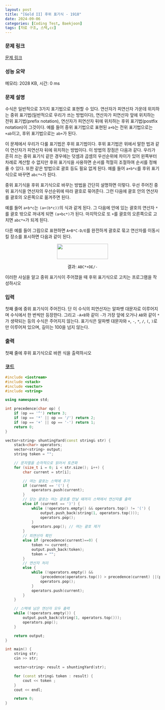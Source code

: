```yaml
---
layout: post
title: "[Gold II] 후위 표기식 - 1918"
date: 2024-09-06
categories: [Coding Test, Baekjoon]
tags: [자료 구조, 스택,cc]
---
```


### 문제 링크

[문제 링크](https://www.acmicpc.net/problem/1918)

### 성능 요약

메모리: 2028 KB, 시간: 0 ms

### 문제 설명

<p>수식은 일반적으로 3가지 표기법으로 표현할 수 있다. 연산자가 피연산자 가운데 위치하는 중위 표기법(일반적으로 우리가 쓰는 방법이다), 연산자가 피연산자 앞에 위치하는 전위 표기법(prefix notation), 연산자가 피연산자 뒤에 위치하는 후위 표기법(postfix notation)이 그것이다. 예를 들어 중위 표기법으로 표현된 <code>a+b</code>는 전위 표기법으로는 <code>+ab</code>이고, 후위 표기법으로는 <code>ab+</code>가 된다.</p>

<p>이 문제에서 우리가 다룰 표기법은 후위 표기법이다. 후위 표기법은 위에서 말한 법과 같이 연산자가 피연산자 뒤에 위치하는 방법이다. 이 방법의 장점은 다음과 같다. 우리가 흔히 쓰는 중위 표기식 같은 경우에는 덧셈과 곱셈의 우선순위에 차이가 있어 왼쪽부터 차례로 계산할 수 없지만 후위 표기식을 사용하면 순서를 적절히 조절하여 순서를 정해줄 수 있다. 또한 같은 방법으로 괄호 등도 필요 없게 된다. 예를 들어 <code>a+b*c</code>를 후위 표기식으로 바꾸면 <code>abc*+</code>가 된다.</p>

<p>중위 표기식을 후위 표기식으로 바꾸는 방법을 간단히 설명하면 이렇다. 우선 주어진 중위 표기식을 연산자의 우선순위에 따라 괄호로 묶어준다. 그런 다음에 괄호 안의 연산자를 괄호의 오른쪽으로 옮겨주면 된다.</p>

<p>예를 들어 <code>a+b*c</code>는 <code>(a+(b*c))</code>의 식과 같게 된다. 그 다음에 안에 있는 괄호의 연산자 <code>*</code>를 괄호 밖으로 꺼내게 되면 <code>(a+bc*)</code>가 된다. 마지막으로 또 <code>+</code>를 괄호의 오른쪽으로 고치면 <code>abc*+</code>가 되게 된다.</p>

<p>다른 예를 들어 그림으로 표현하면 <code>A+B*C-D/E</code>를 완전하게 괄호로 묶고 연산자를 이동시킬 장소를 표시하면 다음과 같이 된다.</p>

<p style="text-align: center;"><img alt="" src="" style="width: 166px; height: 50px;"></p>

<p style="text-align: center;">결과: <code>ABC*+DE/-</code></p>

<p>이러한 사실을 알고 중위 표기식이 주어졌을 때 후위 표기식으로 고치는 프로그램을 작성하시오</p>

### 입력

 <p>첫째 줄에 중위 표기식이 주어진다. 단 이 수식의 피연산자는 알파벳 대문자로 이루어지며 수식에서 한 번씩만 등장한다. 그리고 <code>-A+B</code>와 같이 <code>-</code>가 가장 앞에 오거나 <code>AB</code>와 같이 <code>*</code>가 생략되는 등의 수식은 주어지지 않는다. 표기식은 알파벳 대문자와 <code>+</code>, <code>-</code>, <code>*</code>, <code>/</code>, <code>(</code>, <code>)</code>로만 이루어져 있으며, 길이는 100을 넘지 않는다. </p>

### 출력

 <p>첫째 줄에 후위 표기식으로 바뀐 식을 출력하시오</p>

### 코드

```cc
#include <iostream>
#include <stack>
#include <vector>
#include <string>

using namespace std;

int precedence(char op) {
	if (op == '^') return 3;
	if (op == '*' || op == '/') return 2;
	if (op == '+' || op == '-') return 1;
	return 0;
}

vector<string> shuntingYard(const string& str) {
	stack<char> operators;
	vector<string> output;
	string token = "";

	// 문자열을 순차적으로 읽어서 토큰화
	for (size_t i = 0; i < str.size(); i++) {
		char current = str[i];

		// 여는 괄호는 스택에 추가
		if (current == '(') {
			operators.push(current);
		}
		// 닫는 괄호는 여는 괄호를 만날 때까지 스택에서 연산자를 출력
		else if (current == ')') {
			while (!operators.empty() && operators.top() != '(') {
				output.push_back(string(1, operators.top()));
				operators.pop();
			}
			operators.pop(); // 여는 괄호 제거
		}
		// 피연산자 확인
		else if (precedence(current)==0) {
			token += current;
			output.push_back(token); 
			token = "";
		}
		// 연산자 처리
		else {
			while (!operators.empty() &&
				(precedence(operators.top()) > precedence(current) ||(precedence(operators.top()) == precedence(current)))) {output.push_back(string(1, operators.top()));
				operators.pop();
			}
			operators.push(current);
		}
	}

	// 스택에 남은 연산자 모두 출력
	while (!operators.empty()) {
		output.push_back(string(1, operators.top()));
		operators.pop();
	}

	return output;
}

int main() {
	string str; 
	cin >> str;

	vector<string> result = shuntingYard(str);

	for (const string& token : result) {
		cout << token ;
	}
	cout << endl;

	return 0;
}

```
